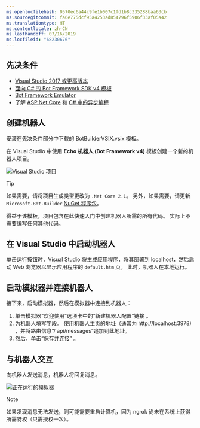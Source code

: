 ```yaml
---
ms.openlocfilehash: 0570ec6a44c9fe1b007c1fd1b8c335288baa63cb
ms.sourcegitcommit: fa6e775dcf95a4253ad854796f5906f33af05a42
ms.translationtype: HT
ms.contentlocale: zh-CN
ms.lasthandoff: 07/16/2019
ms.locfileid: "68230676"
---
```

## <a name="prerequisites"></a>先决条件
- [Visual Studio 2017 或更高版本](https://www.visualstudio.com/downloads)
- [面向 C# 的 Bot Framework SDK v4 模板](https://aka.ms/bot-vsix)
- [Bot Framework Emulator](https://aka.ms/bot-framework-emulator-readme)
- 了解 [ASP.Net Core](https://docs.microsoft.com/aspnet/core/) 和 [C# 中的异步编程](https://docs.microsoft.com/dotnet/csharp/programming-guide/concepts/async/index)

## <a name="create-a-bot"></a>创建机器人
安装在先决条件部分中下载的 BotBuilderVSIX.vsix 模板。

在 Visual Studio 中使用 **Echo 机器人 (Bot Framework v4)** 模板创建一个新的机器人项目。

![Visual Studio 项目](~/media/azure-bot-quickstarts/bot-builder-dotnet-project.png)

> [!TIP] 
> 如果需要，请将项目生成类型更改为 ``.Net Core 2.1``。 另外，如果需要，请更新 `Microsoft.Bot.Builder` [NuGet 程序包](https://docs.microsoft.com/nuget/quickstart/install-and-use-a-package-in-visual-studio)。

得益于该模板，项目包含在此快速入门中创建机器人所需的所有代码。 实际上不需要编写任何其他代码。

## <a name="start-your-bot-in-visual-studio"></a>在 Visual Studio 中启动机器人

单击运行按钮时，Visual Studio 将生成应用程序，将其部署到 localhost，然后启动 Web 浏览器以显示应用程序的 `default.htm` 页。 此时，机器人在本地运行。

## <a name="start-the-emulator-and-connect-your-bot"></a>启动模拟器并连接机器人

接下来，启动模拟器，然后在模拟器中连接到机器人：

1. 单击模拟器“欢迎使用”选项卡中的“新建机器人配置”链接  。 
2. 为机器人填写字段。 使用机器人主页的地址（通常为 http://localhost:3978) ，并将路由信息“/ api/messages”追加到此地址。
3. 然后，单击“保存并连接”  。

## <a name="interact-with-your-bot"></a>与机器人交互

向机器人发送消息，机器人将回复消息。

![正在运行的模拟器](~/media/emulator-v4/emulator-running.png)

> [!NOTE]
> 如果发现消息无法发送，则可能需要重启计算机，因为 ngrok 尚未在系统上获得所需特权（只需授权一次）。
